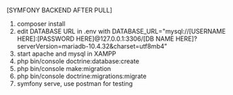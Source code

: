 [SYMFONY BACKEND AFTER PULL]
1. composer install
2. edit DATABASE URL in .env with DATABASE_URL="mysql://[USERNAME HERE]:[PASSWORD HERE]@127.0.0.1:3306/[DB NAME HERE]?serverVersion=mariadb-10.4.32&charset=utf8mb4"
3. start apache and mysql in XAMPP
4. php bin/console doctrine:database:create
5. php bin/console make:migration
6. php bin/console doctrine:migrations:migrate
7. symfony serve, use postman for testing
